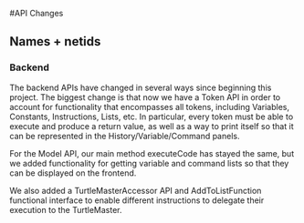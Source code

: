 #API Changes

## Names + netids

### Backend

The backend APIs have changed in several ways since beginning this project.
The biggest change is that now we have a Token API in order to account
for functionality that encompasses all tokens, including Variables, Constants,
Instructions, Lists, etc. In particular, every token must be able to execute
and produce a return value, as well as a way to print itself so that it 
can be represented in the History/Variable/Command panels. 

For the Model API, our main method executeCode has stayed the same,
but we added functionality for getting variable and command lists so 
that they can be displayed on the frontend.

We also added a TurtleMasterAccessor API and AddToListFunction functional interface
to enable different instructions to delegate their execution to the TurtleMaster.